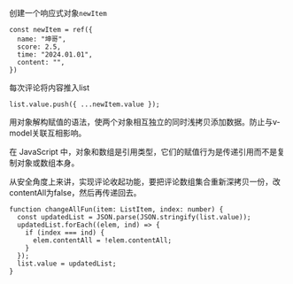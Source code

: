 创建一个响应式对象`newItem`

```
const newItem = ref({
  name: "坤哥",
  score: 2.5,
  time: "2024.01.01",
  content: "",
})
```

每次评论将内容推入list

```
list.value.push({ ...newItem.value });
```

用对象解构赋值的语法，使两个对象相互独立的同时浅拷贝添加数据。防止与v-model关联互相影响。

在 JavaScript 中，对象和数组是引用类型，它们的赋值行为是传递引用而不是复制对象或数组本身。

从安全角度上来讲，实现评论收起功能，要把评论数组集合重新深拷贝一份，改contentAll为false，然后再传递回去。

```
function changeAllFun(item: ListItem, index: number) {
  const updatedList = JSON.parse(JSON.stringify(list.value));
  updatedList.forEach((elem, ind) => {
    if (index === ind) {
      elem.contentAll = !elem.contentAll;
    }
  });
  list.value = updatedList;
}
```


